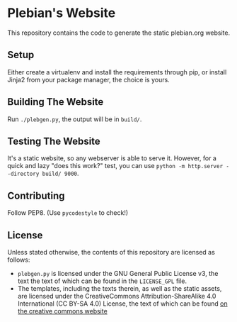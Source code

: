 # Plebian's Website

This repository contains the code to generate the static plebian.org website.


## Setup

Either create a virtualenv and install the requirements through pip, or install
Jinja2 from your package manager, the choice is yours.


## Building The Website

Run `./plebgen.py`, the output will be in `build/`.


## Testing The Website

It's a static website, so any webserver is able to serve it. However, for a
quick and lazy "does this work?" test, you can use
`python -m http.server --directory build/ 9000`.


## Contributing

Follow PEP8. (Use `pycodestyle` to check!)


## License

Unless stated otherwise, the contents of this repository are licensed as
follows:

 * `plebgen.py` is licensed under the GNU General Public License v3, the text
   the text of which can be found in the `LICENSE_GPL` file.
 * The templates, including the texts therein, as well as the static assets, are
   licensed under the CreativeCommons Attribution-ShareAlike 4.0 International
   (CC BY-SA 4.0) License, the text of which can be found [on the creative
   commons website](https://creativecommons.org/licenses/by-sa/4.0/legalcode)
